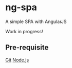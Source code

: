 # ng-spa

A simple SPA with AngularJS

Work in progress!


## Pre-requisite


[Git](http://git-scm.com/)
[Node.js](http://nodejs.org/)

